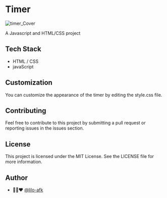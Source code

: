 
#  Timer

<img src="." alt="timer_Cover"> 

A Javascript and HTML/CSS project

## Tech Stack

* HTML / CSS
* javaScript
## Customization
You can customize the appearance of the timer by editing the style.css file.

## Contributing

Feel free to contribute to this project by submitting a pull request or reporting issues in the issues section.

## License

This project is licensed under the MIT License. See the LICENSE file for more information.
## Author

- 👨‍💻❤️ [@lilo-afk](https://www.github.com/lilo-afk)

